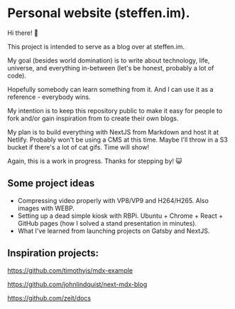 # Personal website (steffen.im).
Hi there! :wave:

This project is intended to serve as a blog over at steffen.im. 

My goal (besides world domination) is to write about technology, life, universe, and everything in-between (let's be honest, probably a lot of code).

Hopefully somebody can learn something from it. And I can use it as a reference - everybody wins.

My intention is to keep this repository public to make it easy for people to fork and/or gain inspiration from to create their own blogs.

My plan is to build everything with NextJS from Markdown and host it at Netlify. Probably won't be using a CMS at this time. Maybe I'll throw in a S3 bucket if there's a lot of cat gifs. Time will show!

Again, this is a work in progress. Thanks for stepping by! :smiley_cat:


## Some project ideas

- Compressing video properly with VP8/VP9 and H264/H265. Also images with WEBP.
- Setting up a dead simple kiosk with RBPi. Ubuntu + Chrome + React + GitHub pages (how I solved a stand presentation in minutes).
- What I've learned from launching projects on Gatsby and NextJS.


## Inspiration projects:
https://github.com/timothyis/mdx-example

https://github.com/johnlindquist/next-mdx-blog

https://github.com/zeit/docs